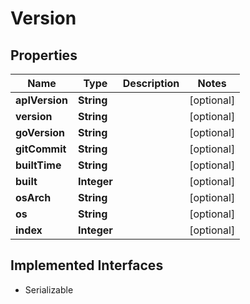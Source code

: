 

# Version


## Properties

| Name           | Type        | Description | Notes      |
|----------------|-------------|-------------|------------|
| **apIVersion** | **String**  |             | [optional] |
| **version**    | **String**  |             | [optional] |
| **goVersion**  | **String**  |             | [optional] |
| **gitCommit**  | **String**  |             | [optional] |
| **builtTime**  | **String**  |             | [optional] |
| **built**      | **Integer** |             | [optional] |
| **osArch**     | **String**  |             | [optional] |
| **os**         | **String**  |             | [optional] |
| **index**      | **Integer** |             | [optional] |


## Implemented Interfaces

* Serializable



